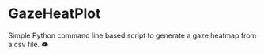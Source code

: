 # GazeHeatPlot
Simple Python command line based script to generate a gaze heatmap from a csv file. 👁️
